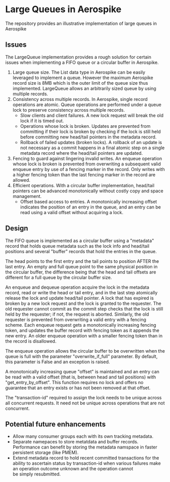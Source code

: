 # Large Queues in Aerospike

The repository provides an illustrative implementation of large queues in Aerospike

## Issues

The LargeQueue implementation provides a rough solution for certain issues when implementing a FIFO queue or a circular buffer
in Aerospike.

1. Large queue size. The List data type in Aerospike can be easily leveraged to implement a queue. However
    the maximum Aerospike record size is 8MB which is the outer limit of the queue size thus implemented. 
    LargeQueue allows an arbitrarily sized queue by using multiple records. 
2. Consistency across multiple records. In Aerospike, single record operations are atomic. Queue operations 
    are performed under a queue lock to preserve consistency across multiple records.
    - Slow clients and client failures. A new lock request will break the old lock if it is timed out. 
    - Operations whose lock is broken. Updates are prevented from committing if their lock is broken by
    checking if the lock is still held before committing new head/tail pointers in the metadata record.
    - Rollback of failed updates (broken locks). A rollback of an update is not necessary as a commit happens
    in a final atomic step on a single metadata record where the head/tail pointers are updated.
3. Fencing to guard against lingering invalid writes. An enqueue operation whose lock is broken is prevented from 
    overwriting a subsequent valid enqueue entry by use of a fencing marker in the record. Only writes
    with a higher fencing token than the last fencing marker in the record are allowed.
4. Efficient operations. With a circular buffer implementation, head/tail pointers can be advanced monotonically
    without costly copy and space management.
    - Offset based access to entries. A monotonically increasing offset indicates the position of an entry 
    in the queue, and an entry can be read using a valid offset without acquiring a lock.
    
## Design
    
The FIFO queue is implemented as a circular buffer using a "metadata" record that holds queue metadata such as the 
lock info and head/tail positions and several "buffer" records that hold the entries in the queue. 

The head  points to the first entry and the tail points to position AFTER the last entry. An empty and full queue 
point to the same physical position in the circular buffer, the difference being that the head and tail offsets 
are different for a full queue by the circular buffer size. 

An enqueue and dequeue operation acquire the lock in the metadata record, read or write the head or tail entry,
and in the last step atomically release the lock and update head/tail pointer. A lock that has expired is 
broken by a new lock request and the lock is granted to the requester. The old requester cannot commit as 
the commit step checks that the lock is still held by the requester; if not, the request is aborted. Similarly,
the old requester is prevented from overwriting a valid entry with a fencing scheme. Each enqueue request gets a 
monotonically increasing fencing token, and updates the buffer record with fencing token as it appends
the new entry. An older enqueue operation with a smaller fencing token than in the record is disallowed.

The enqueue operation allows the circular buffer to be overwritten when the queue is full with the 
parameter "overwrite_if_full" parameter. By default, this parameter is False and an exception is raised. 

A monotonically increasing queue "offset" is maintained and an entry can be read with a valid offset (that is,
between head and tail positions) with "get_entry_by_offset". This function requires no lock and offers no 
guarantee that an entry exists or has not been removed at that offset.

The "transaction-id" required to assign the lock needs to be unique across all concurrent requests. It need not 
be unique across operations that are not concurrent. 
 
## Potential future enhancements
    
- Allow many consumer groups each with its own tracking metadata.
- Separate namepaces to store metatdata and buffer records. Performance can benefit by storing the metadata 
    namspace in faster persistent storage (like PMEM).
 - Extend metadata record to hold recent committed transactions for the ability to ascertain status by 
    transaction-id when various failures make an operation outcome unknown and the operation cannot  
    be simply resubmitted.
       
